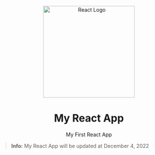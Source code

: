 <p align="center">
    <img src="https://xp.io/storage/2ainUr5P.png" alt="React Logo" width="250" height="250">
    <h1 align="center">My React App</h1>
    <p align="center">My First React App</p>
</p>

> **Info:** My React App will be updated at December 4, 2022